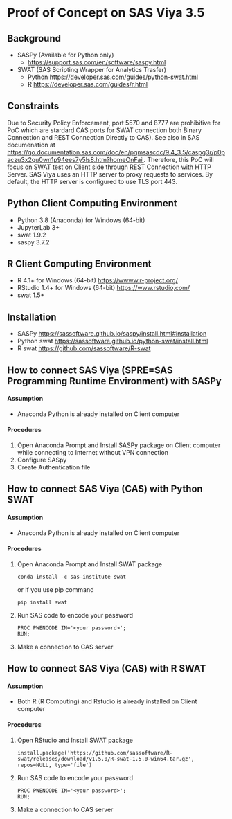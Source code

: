 # Proof of Concept on SAS Viya 3.5
## Background
- SASPy (Available for Python only)
  - https://support.sas.com/en/software/saspy.html
- SWAT (SAS Scripting Wrapper for Analytics Trasfer)
  - Python https://developer.sas.com/guides/python-swat.html
  - R https://developer.sas.com/guides/r.html
## Constraints
Due to Security Policy Enforcement, port 5570 and 8777 are prohibitive for PoC which are stardard CAS ports for SWAT connection both Binary Connection and REST Connection Directly to CAS). See also in SAS documenation at https://go.documentation.sas.com/doc/en/pgmsascdc/9.4_3.5/caspg3r/p0paczu3x2qu0wn1p94ees7y5ls8.htm?homeOnFail. Therefore, this PoC will focus on SWAT test on Client side through REST Connection with HTTP Server. SAS Viya uses an HTTP server to proxy requests to services. By default, the HTTP server is configured to use TLS port 443. 
## Python Client Computing Environment
- Python 3.8 (Anaconda) for Windows (64-bit)
- JupyterLab 3+
- swat 1.9.2
- saspy 3.7.2

## R Client Computing Environment
- R 4.1+ for Windows (64-bit) https://wwww.r-project.org/
- RStudio 1.4+ for Windows (64-bit) https://www.rstudio,com/
- swat 1.5+

## Installation
- SASPy https://sassoftware.github.io/saspy/install.html#installation
- Python swat https://sassoftware.github.io/python-swat/install.html
- R swat https://github.com/sassoftware/R-swat

## How to connect SAS Viya (SPRE=SAS Programming Runtime Environment) with SASPy
#### Assumption
   - Anaconda Python is already installed on Client computer
#### Procedures
1. Open Anaconda Prompt and Install SASPy package on Client computer while connecting to Internet without VPN connection
2. Configure SASpy
3. Create Authentication file

## How to connect SAS Viya (CAS) with Python SWAT
#### Assumption
   - Anaconda Python is already installed on Client computer
#### Procedures
1. Open Anaconda Prompt and Install SWAT package
   ```
   conda install -c sas-institute swat
   ```
   or if you use pip command
   ```
   pip install swat
   ```
2. Run SAS code to encode your password
   ```
   PROC PWENCODE IN='<your password>';
   RUN;
   ```
3. Make a connection to CAS server
 
## How to connect SAS Viya (CAS) with R SWAT
#### Assumption
   - Both R (R Computing) and Rstudio is already installed on Client computer
#### Procedures
1. Open RStudio and Install SWAT package
   ```
   install.package('https://github.com/sassoftware/R-swat/releases/download/v1.5.0/R-swat-1.5.0-win64.tar.gz', repos=NULL, type='file')
   ```
2. Run SAS code to encode your password
   ```
   PROC PWENCODE IN='<your password>';
   RUN;
   ```
3. Make a connection to CAS server
